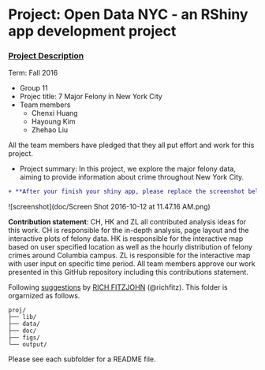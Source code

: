 # Project: Open Data NYC - an RShiny app development project
### [Project Description](doc/project2_desc.md)

Term: Fall 2016

+ Group 11
+ Projec title: 7 Major Felony in New York City
+ Team members
	+ Chenxi Huang
	+ Hayoung Kim
	+ Zhehao Liu

All the team members have pledged that they all put effort and work for this project.
	
+ Project summary: In this project, we explore the major felony data, aiming to provide information about crime throughout New York City.

```diff
+ **After your finish your shiny app, please replace the screenshot below with one from your own app.**
```

![screenshot](doc/Screen Shot 2016-10-12 at 11.47.16 AM.png)

	
**Contribution statement**: CH, HK and ZL all contributed analysis ideas for this work. CH is responsible for the in-depth analysis, page layout and the interactive plots of felony data. HK is responsible for the interactive map based on user specified location as well as the hourly distribution of felony crimes around Columbia campus. ZL is responsible for the interactive map with user input on specific time period. All team members approve our work presented in this GitHub repository including this contributions statement.

Following [suggestions](http://nicercode.github.io/blog/2013-04-05-projects/) by [RICH FITZJOHN](http://nicercode.github.io/about/#Team) (@richfitz). This folder is orgarnized as follows.

```
proj/
├── lib/
├── data/
├── doc/
├── figs/
└── output/
```

Please see each subfolder for a README file.

